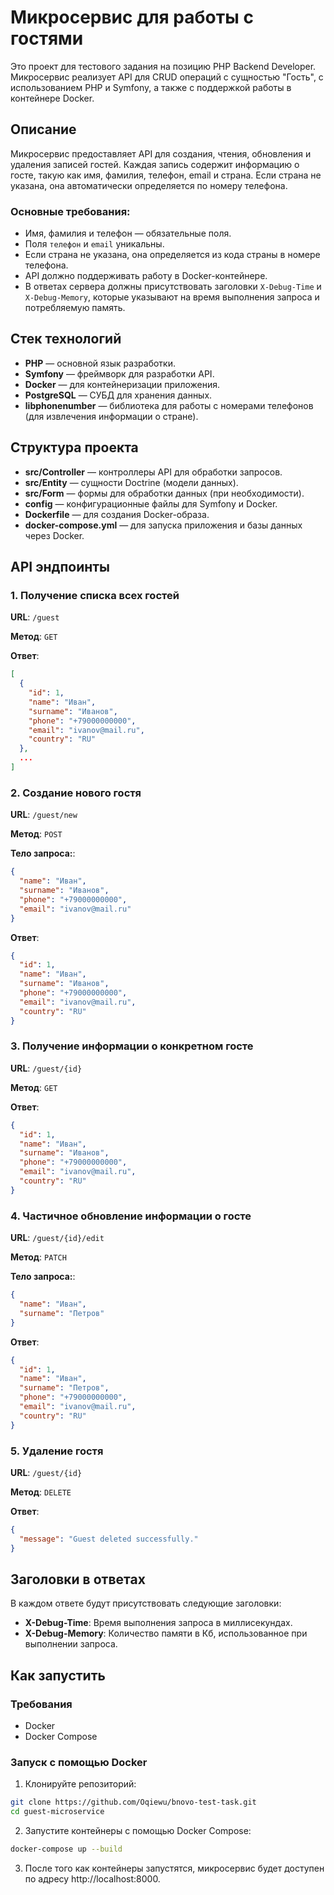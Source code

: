 # Микросервис для работы с гостями

Это проект для тестового задания на позицию PHP Backend Developer. Микросервис реализует API для CRUD операций с сущностью "Гость", с использованием PHP и Symfony, а также с поддержкой работы в контейнере Docker.

## Описание

Микросервис предоставляет API для создания, чтения, обновления и удаления записей гостей. Каждая запись содержит информацию о госте, такую как имя, фамилия, телефон, email и страна. Если страна не указана, она автоматически определяется по номеру телефона.

### Основные требования:
- Имя, фамилия и телефон — обязательные поля.
- Поля `телефон` и `email` уникальны.
- Если страна не указана, она определяется из кода страны в номере телефона.
- API должно поддерживать работу в Docker-контейнере.
- В ответах сервера должны присутствовать заголовки `X-Debug-Time` и `X-Debug-Memory`, которые указывают на время выполнения запроса и потребляемую память.

## Стек технологий

- **PHP** — основной язык разработки.
- **Symfony** — фреймворк для разработки API.
- **Docker** — для контейнеризации приложения.
- **PostgreSQL** — СУБД для хранения данных.
- **libphonenumber** — библиотека для работы с номерами телефонов (для извлечения информации о стране).

## Структура проекта

- **src/Controller** — контроллеры API для обработки запросов.
- **src/Entity** — сущности Doctrine (модели данных).
- **src/Form** — формы для обработки данных (при необходимости).
- **config** — конфигурационные файлы для Symfony и Docker.
- **Dockerfile** — для создания Docker-образа.
- **docker-compose.yml** — для запуска приложения и базы данных через Docker.

## API эндпоинты

### 1. Получение списка всех гостей

**URL**: `/guest`

**Метод**: `GET`

**Ответ**:
```json
[
  {
    "id": 1,
    "name": "Иван",
    "surname": "Иванов",
    "phone": "+79000000000",
    "email": "ivanov@mail.ru",
    "country": "RU"
  },
  ...
]
```

### 2. Создание нового гостя

**URL**: `/guest/new`

**Метод**: `POST`

**Тело запроса:**:
```json
{
  "name": "Иван",
  "surname": "Иванов",
  "phone": "+79000000000",
  "email": "ivanov@mail.ru"
}
```

**Ответ**:
```json
{
  "id": 1,
  "name": "Иван",
  "surname": "Иванов",
  "phone": "+79000000000",
  "email": "ivanov@mail.ru",
  "country": "RU"
}
```

### 3. Получение информации о конкретном госте

**URL**: `/guest/{id}`

**Метод**: `GET`

**Ответ**:
```json
{
  "id": 1,
  "name": "Иван",
  "surname": "Иванов",
  "phone": "+79000000000",
  "email": "ivanov@mail.ru",
  "country": "RU"
}
```

### 4. Частичное обновление информации о госте

**URL**: `/guest/{id}/edit`

**Метод**: `PATCH`

**Тело запроса:**:
```json
{
  "name": "Иван",
  "surname": "Петров"
}
```

**Ответ**:
```json
{
  "id": 1,
  "name": "Иван",
  "surname": "Петров",
  "phone": "+79000000000",
  "email": "ivanov@mail.ru",
  "country": "RU"
}
```

### 5. Удаление гостя

**URL**: `/guest/{id}`

**Метод**: `DELETE`

**Ответ**:
```json
{
  "message": "Guest deleted successfully."
}
```

## Заголовки в ответах

В каждом ответе будут присутствовать следующие заголовки:

- **X-Debug-Time**: Время выполнения запроса в миллисекундах.
- **X-Debug-Memory**: Количество памяти в Кб, использованное при выполнении запроса.

## Как запустить

### Требования

- Docker
- Docker Compose

### Запуск с помощью Docker

1. Клонируйте репозиторий:
```bash
git clone https://github.com/Oqiewu/bnovo-test-task.git
cd guest-microservice
```

2. Запустите контейнеры с помощью Docker Compose:
```bash
docker-compose up --build
```

3. После того как контейнеры запустятся, микросервис будет доступен по адресу http://localhost:8000.

